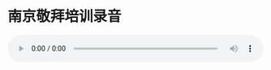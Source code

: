 # 南京敬拜培训录音

<audio style="width: 100%;" preload="false" controls controlslist="nodownload"><source src="http://file.simai.life/audio/mp3/old/12351.mp3" type="audio/mpeg">Your browser does not support the audio element.</audio>


